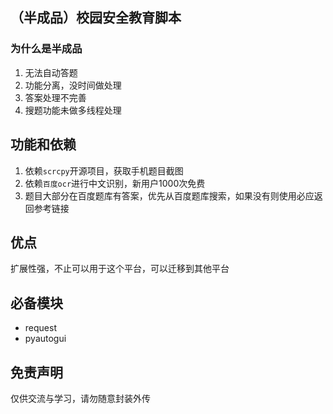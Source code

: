 ## （半成品）校园安全教育脚本
### 为什么是半成品
1. 无法自动答题
2. 功能分离，没时间做处理
3. 答案处理不完善
4. 搜题功能未做多线程处理

## 功能和依赖
1. 依赖`scrcpy`开源项目，获取手机题目截图
2. 依赖`百度ocr`进行中文识别，新用户1000次免费
3. 题目大部分在百度题库有答案，优先从百度题库搜索，如果没有则使用必应返回参考链接



## 优点
扩展性强，不止可以用于这个平台，可以迁移到其他平台



## 必备模块
- request
- pyautogui

## 免责声明
仅供交流与学习，请勿随意封装外传